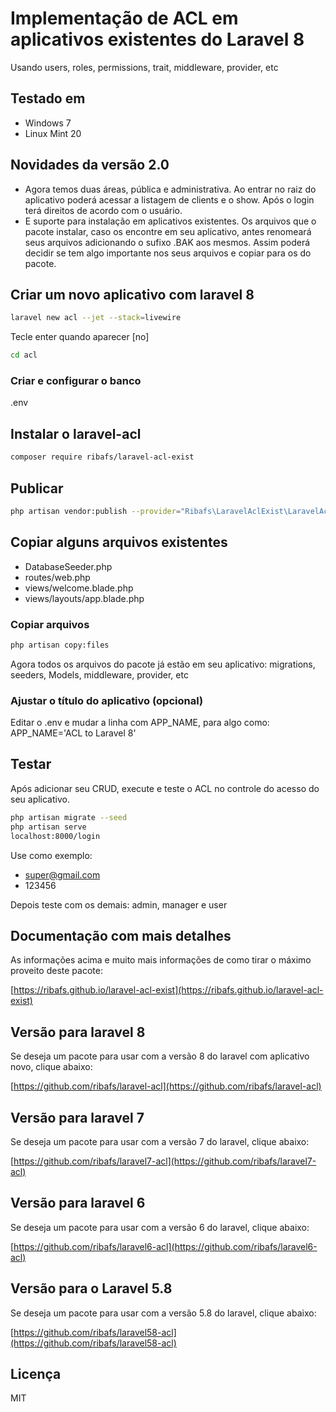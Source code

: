 # Implementação de ACL em aplicativos existentes do Laravel 8 
Usando users, roles, permissions, trait, middleware, provider, etc

## Testado em
- Windows 7
- Linux Mint 20

## Novidades da versão 2.0

- Agora temos duas áreas, pública e administrativa. Ao entrar no raiz do aplicativo poderá acessar a listagem de clients e o show. Após o login terá direitos de acordo com o usuário.
- E suporte para instalação em aplicativos existentes. Os arquivos que o pacote instalar, caso os encontre em seu aplicativo, antes renomeará seus arquivos adicionando o sufixo .BAK aos mesmos. Assim poderá decidir se tem algo importante nos seus arquivos e copiar para os do pacote.

## Criar um novo aplicativo com laravel 8
```bash
laravel new acl --jet --stack=livewire
```
Tecle enter quando aparecer [no]
```bash
cd acl
```

### Criar e configurar o banco
.env


## Instalar o laravel-acl
```bash
composer require ribafs/laravel-acl-exist
```

## Publicar
```bash
php artisan vendor:publish --provider="Ribafs\LaravelAclExist\LaravelAclExistServiceProvider"
```
## Copiar alguns arquivos existentes

- DatabaseSeeder.php
- routes/web.php
- views/welcome.blade.php
- views/layouts/app.blade.php

### Copiar arquivos
```bash
php artisan copy:files
```
Agora todos os arquivos do pacote já estão em seu aplicativo: migrations, seeders, Models, middleware, provider, etc

### Ajustar o título do aplicativo (opcional)
Editar o .env e mudar a linha com APP_NAME, para algo como: APP_NAME='ACL to Laravel 8'

## Testar

Após adicionar seu CRUD, execute e teste o ACL no controle do acesso do seu aplicativo.
```bash
php artisan migrate --seed
php artisan serve
localhost:8000/login
```
Use como exemplo:

- super@gmail.com
- 123456

Depois teste com os demais: admin, manager e user

## Documentação com mais detalhes

As informações acima e muito mais informações de como tirar o máximo proveito deste pacote:

[https://ribafs.github.io/laravel-acl-exist](https://ribafs.github.io/laravel-acl-exist)

## Versão para laravel 8

Se deseja um pacote para usar com a versão 8 do laravel com aplicativo novo, clique abaixo:

[https://github.com/ribafs/laravel-acl](https://github.com/ribafs/laravel-acl)

## Versão para laravel 7

Se deseja um pacote para usar com a versão 7 do laravel, clique abaixo:

[https://github.com/ribafs/laravel7-acl](https://github.com/ribafs/laravel7-acl)

## Versão para laravel 6

Se deseja um pacote para usar com a versão 6 do laravel, clique abaixo:

[https://github.com/ribafs/laravel6-acl](https://github.com/ribafs/laravel6-acl)

## Versão para o Laravel 5.8

Se deseja um pacote para usar com a versão 5.8 do laravel, clique abaixo:

[https://github.com/ribafs/laravel58-acl](https://github.com/ribafs/laravel58-acl)

## Licença

MIT

